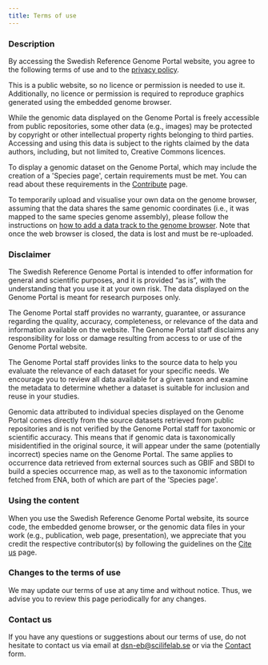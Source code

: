 ```yaml
---
title: Terms of use
---
```


### Description

By accessing the Swedish Reference Genome Portal website, you agree to the following terms of use and to the <a href="/privacy">privacy policy</a>.

This is a public website, so no licence or permission is needed to use it. Additionally, no licence or permission is required to reproduce graphics generated using the embedded genome browser.

While the genomic data displayed on the Genome Portal is freely accessible from public repositories, some other data (e.g., images) may be protected by copyright or other intellectual property rights belonging to third parties. Accessing and using this data is subject to the rights claimed by the data authors, including, but not limited to, Creative Commons licences.

To display a genomic dataset on the Genome Portal, which may include the creation of a 'Species page', certain requirements must be met. You can read about these requirements in the <a href="/contribute">Contribute</a> page.

To temporarily upload and visualise your own data on the genome browser, assuming that the data shares the same genomic coordinates (i.e., it was mapped to the same species genome assembly), please follow the instructions on <a href="/faqs">how to add a data track to the genome browser</a>. Note that once the web browser is closed, the data is lost and must be re-uploaded.

### Disclaimer

The Swedish Reference Genome Portal is intended to offer information for general and scientific purposes, and it is provided “as is”, with the understanding that you use it at your own risk. The data displayed on the Genome Portal is meant for research purposes only.

The Genome Portal staff provides no warranty, guarantee, or assurance regarding the quality, accuracy, completeness, or relevance of the data and information available on the website. The Genome Portal staff disclaims any responsibility for loss or damage resulting from access to or use of the Genome Portal website.

The Genome Portal staff provides links to the source data to help you evaluate the relevance of each dataset for your specific needs. We encourage you to review all data available for a given taxon and examine the metadata to determine whether a dataset is suitable for inclusion and reuse in your studies.

Genomic data attributed to individual species displayed on the Genome Portal comes directly from the source datasets retrieved from public repositories and is not verified by the Genome Portal staff for taxonomic or scientific accuracy. This means that if genomic data is taxonomically misidentified in the original source, it will appear under the same (potentially incorrect) species name on the Genome Portal. The same applies to occurrence data retrieved from external sources such as GBIF and SBDI to build a species occurrence map, as well as to the taxonomic information fetched from ENA, both of which are part of the 'Species page'.

### Using the content

When you use the Swedish Reference Genome Portal website, its source code, the embedded genome browser, or the genomic data files in your work (e.g., publication, web page, presentation), we appreciate that you credit the respective contributor(s) by following the guidelines on the <a href="/citation">Cite us</a> page.

### Changes to the terms of use

We may update our terms of use at any time and without notice. Thus, we advise you to review this page periodically for any changes.

### Contact us

If you have any questions or suggestions about our terms of use, do not hesitate to contact us via email at [dsn-eb@scilifelab.se](mailto:dsn-eb@scilifelab.se) or via the <a href="/contact">Contact</a> form.
